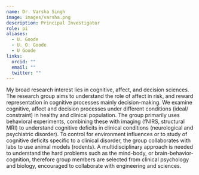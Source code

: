 ```yaml
---
name: Dr. Varsha Singh
image: images/varsha.png
description: Principal Investigator
role: pi
aliases:
  - U. Goode
  - U. O. Goode
  - U Goode
links:
  orcid: ""
  email: ""
  twitter: ""
---
```


My broad research interest lies in cognitive, affect, and decision
sciences. The research group aims to understand the role of affect in
risk, and reward representation in cognitive processes mainly
decision-making. We examine cognitive, affect and decision processes under
different conditions (ideal/ constraint) in healthy and clinical
population. The group primarily uses behavioral experiments, combining
these with imaging (fNIRS, structural MRI) to understand cognitive
deficits in clinical conditions (neurological and psychiatric disorder).
To control for environment influences or to study of cognitive deficits
specific to a clinical disorder, the group collaborates with labs to use
animal models (rodents). A multidisciplinary approach is needed to
understand the hard problems such as the mind-body, or
brain-behavior-cognition, therefore group members are selected from
clinical psychology and biology, encouraged to collaborate with
engineering and sciences.

